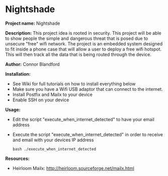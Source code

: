 # Nightshade
**Project name:** Nightshade

**Description:** This project idea is rooted in security. This project will be able to show people the simple and dangerous threat that is posed due to unsecure "free" wifi network. The project is an embedded system designed to fit inside a phone case that will allow a user to deploy a free wifi hotspot. This will then track all the data that is being routed through the device. 

**Author:** Connor Blandford  

**Installation:**

   * See Wiki for full tutorials on how to install everything below  
   * Make sure you have a Wifi USB adaptor that can connect to the internet.   
   * Install Postfix and Mailx to your device  
   * Enable SSH on your device  
    
**Usage:**

   * Edit the script "execute_when_internet_detected" to have your email address
   * Execute the  script "execute_when_internet_detected" in order to receive and email with your devices IP address
   
         bash ./execute_when_internet_detected
   
**Resources:**

   * Heirloom Mailx:
      http://heirloom.sourceforge.net/mailx.html
